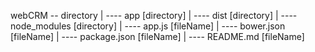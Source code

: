 webCRM -- directory
             |  ----  app           [directory]
             |  ----  dist          [directory]
             |  ----  node_modules  [directory]
             |  ----  app.js        [fileName]
             |  ----  bower.json    [fileName]
             |  ----  package.json  [fileName]
             |  ----  README.md     [fileName]
